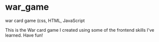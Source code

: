 # war_game
war card game (css, HTML, JavaScript

This is the War card game I created using some of the frontend skills I've learned. Have fun!
